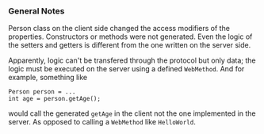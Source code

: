 
### General Notes
Person class on the client side changed the access modifiers of the properties. Constructors or methods were not generated. Even the logic of the setters and getters is different from the one written on the server side.

Apparently, logic can't be transfered through the protocol but only data; the logic must be executed on the server using a defined `WebMethod`. And for example, something like
```
Person person = ...
int age = person.getAge();
```
would call the generated `getAge` in the client not the one implemented in the server. As opposed to calling a `WebMethod` like `HelloWorld`.  

